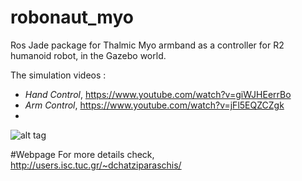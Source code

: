 # robonaut_myo

Ros Jade package for Thalmic Myo armband as a controller for R2 humanoid robot, in the Gazebo world.

The simulation videos :

*  <i>Hand Control</i>, https://www.youtube.com/watch?v=giWJHEerrBo 
* <i>Arm Control</i>, https://www.youtube.com/watch?v=jFl5EQZCZgk 
* 
![alt tag](http://users.isc.tuc.gr/~dchatziparaschis/images/27_trying_to_grab_an_item.png)

#Webpage
For more details check, http://users.isc.tuc.gr/~dchatziparaschis/
